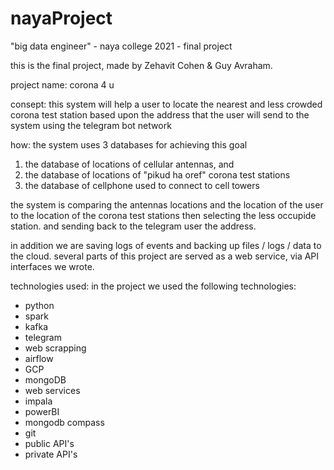 # nayaProject
"big data engineer" - naya college 2021 - final project

this is the final project, made by Zehavit Cohen & Guy Avraham.

project name:
corona 4 u

consept:
this system will help a user to locate the nearest and less crowded corona test station 
based upon the address that the user will send to the system using the telegram bot network

how:
the system uses 3 databases for achieving this goal
1. the database of locations of cellular antennas, and
2. the database of locations of "pikud ha oref" corona test stations
3. the database of cellphone used to connect to cell towers

the system is comparing the antennas locations and the location of the user to the location of the 
corona test stations then selecting the less occupide station. and sending back to the 
telegram user the address.

in addition we are saving logs of events and backing up files / logs / data to the cloud.
several parts of this project are served as a web service, via API interfaces we wrote.


technologies used:
in the project we used the following technologies:
* python
* spark
* kafka
* telegram
* web scrapping
* airflow
* GCP
* mongoDB
* web services
* impala
* powerBI
* mongodb compass
* git
* public API's 
* private API's




